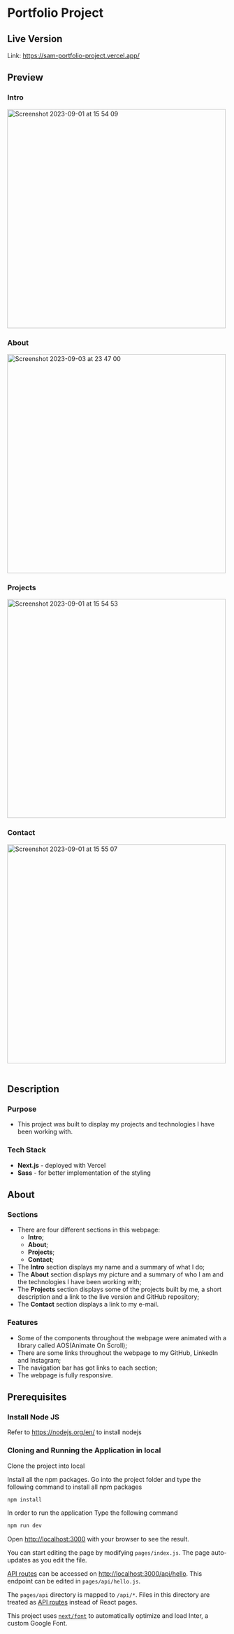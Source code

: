 # Portfolio Project

## Live Version
Link: <a>https://sam-portfolio-project.vercel.app/</a>

## Preview
### Intro
<img width="500" alt="Screenshot 2023-09-01 at 15 54 09" src="https://github.com/samuel-santos91/portfolio-project/assets/107240729/ee8c6271-32de-40bd-a79d-45251681b817"> <br>

### About
<img width="500" alt="Screenshot 2023-09-03 at 23 47 00" src="https://github.com/samuel-santos91/portfolio-project/assets/107240729/23b4a246-ecc9-45d1-9887-7c74cd3b32f1">


### Projects
<img width="500" alt="Screenshot 2023-09-01 at 15 54 53" src="https://github.com/samuel-santos91/portfolio-project/assets/107240729/fb176a53-78dc-409a-b2e4-c4abee92e4f8"> <br>

### Contact
<img width="500" alt="Screenshot 2023-09-01 at 15 55 07" src="https://github.com/samuel-santos91/portfolio-project/assets/107240729/57c42af4-6a18-4b2c-92e9-1d7c6dd66802"> <br><br>

## Description 
### Purpose
* This project was built to display my projects and technologies I have been working with.
### Tech Stack
* <strong>Next.js</strong> - deployed with Vercel
* <strong>Sass</strong> - for better implementation of the styling

## About
### Sections
* There are four different sections in this webpage:
  * <strong>Intro</strong>;
  * <strong>About</strong>;
  * <strong>Projects</strong>;
  * <strong>Contact</strong>;
* The <strong>Intro</strong> section displays my name and a summary of what I do;
* The <strong>About</strong> section displays my picture and a summary of who I am and the technologies I have been working with;
* The <strong>Projects</strong> section displays some of the projects built by me, a short description and a link to the live version and GitHub repository;
* The <strong>Contact</strong> section displays a link to my e-mail.
### Features
* Some of the components throughout the webpage were animated with a library called AOS(Animate On Scroll);
* There are some links throughout the webpage to my GitHub, LinkedIn and Instagram;
* The navigation bar has got links to each section;
* The webpage is fully responsive.

## Prerequisites

### Install Node JS
Refer to https://nodejs.org/en/ to install nodejs

### Cloning and Running the Application in local

Clone the project into local

Install all the npm packages. Go into the project folder and type the following command to install all npm packages

```bash
npm install
```

In order to run the application Type the following command

```bash
npm run dev
```

Open [http://localhost:3000](http://localhost:3000) with your browser to see the result.

You can start editing the page by modifying `pages/index.js`. The page auto-updates as you edit the file.

[API routes](https://nextjs.org/docs/api-routes/introduction) can be accessed on [http://localhost:3000/api/hello](http://localhost:3000/api/hello). This endpoint can be edited in `pages/api/hello.js`.

The `pages/api` directory is mapped to `/api/*`. Files in this directory are treated as [API routes](https://nextjs.org/docs/api-routes/introduction) instead of React pages.

This project uses [`next/font`](https://nextjs.org/docs/basic-features/font-optimization) to automatically optimize and load Inter, a custom Google Font.
